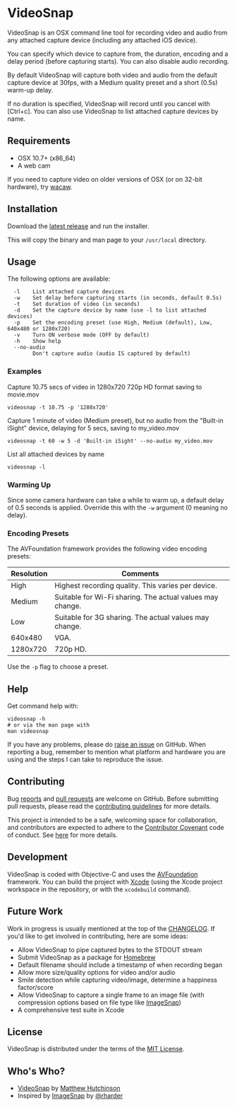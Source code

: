 # VideoSnap

VideoSnap is an OSX command line tool for recording video and audio from any
attached capture device (including any attached iOS device).

You can specify which device to capture from, the duration, encoding and a delay
period (before capturing starts). You can also disable audio recording.

By default VideoSnap will capture both video and audio from the default capture
device at 30fps, with a Medium quality preset and a short (0.5s) warm-up delay.

If no duration is specified, VideoSnap will record until you cancel with
[Ctrl+c]. You can also use VideoSnap to list attached capture devices by name.

## Requirements

 * OSX 10.7+ (x86_64)
 * A web cam

If you need to capture video on older versions of OSX (or on 32-bit hardware),
try [wacaw](http://webcam-tools.sourceforge.net).

## Installation

Download the [latest
release](https://github.com/matthutchinson/videosnap/releases) and run the
installer.

This will copy the binary and man page to your `/usr/local` directory.

## Usage

The following options are available:

```
  -l    List attached capture devices
  -w    Set delay before capturing starts (in seconds, default 0.5s)
  -t    Set duration of video (in seconds)
  -d    Set the capture device by name (use -l to list attached devices)
  -p    Set the encoding preset (use High, Medium (default), Low, 640x480 or 1280x720)
  -v    Turn ON verbose mode (OFF by default)
  -h    Show help
  --no-audio
        Don't capture audio (audio IS captured by default)
```

### Examples

Capture 10.75 secs of video in 1280x720 720p HD format saving to movie.mov

    videosnap -t 10.75 -p '1280x720'

Capture 1 minute of video (Medium preset), but no audio from the "Built-in
iSight" device, delaying for 5 secs, saving to my_video.mov

    videosnap -t 60 -w 5 -d 'Built-in iSight' --no-audio my_video.mov

List all attached devices by name

    videosnap -l

### Warming Up

Since some camera hardware can take a while to warm up, a default delay of 0.5
seconds is applied. Override this with the `-w` argument (0 meaning no delay).

### Encoding Presets

The AVFoundation framework provides the following video encoding presets:

| Resolution    | Comments                                                  |
| ------------- | --------------------------------------------------------- |
| High          | Highest recording quality. This varies per device.        |
| Medium        | Suitable for Wi-Fi sharing. The actual values may change. |
| Low           | Suitable for 3G sharing. The actual values may change.    |
| 640x480       | VGA.                                                      |
| 1280x720      | 720p HD.                                                  |

Use the `-p` flag to choose a preset.

## Help

Get command help with:

    videosnap -h
    # or via the man page with
    man videosnap

If you have any problems, please do [raise an
issue](https://github.com/matthutchinson/videosnap/issues) on GitHub. When
reporting a bug, remember to mention what platform and hardware you are using
and the steps I can take to reproduce the issue.

## Contributing

Bug [reports](https://github.com/matthutchinson/videosnap/issues) and [pull
requests](https://github.com/matthutchinson/videosnap/pulls) are welcome on
GitHub. Before submitting pull requests, please read the [contributing
guidelines](https://github.com/matthutchinson/videosnap/blob/master/CONTRIBUTING.md)
for more details.

This project is intended to be a safe, welcoming space for collaboration, and
contributors are expected to adhere to the [Contributor
Covenant](http://contributor-covenant.org) code of conduct. See
[here](https://github.com/matthutchinson/videosnap/blob/master/CODE_OF_CONDUCT.md)
for more details.

## Development

VideoSnap is coded with Objective-C and uses the
[AVFoundation](https://developer.apple.com/av-foundation/) framework. You can
build the project with [Xcode](http://developer.apple.com/xcode/) (using the
Xcode project workspace in the repository, or with the `xcodebuild` command).

## Future Work

Work in progress is usually mentioned at the top of the
[CHANGELOG](https://github.com/matthutchinson/videosnap/blob/master/CHANGELOG.md).
If you'd like to get involved in contributing, here are some ideas:

* Allow VideoSnap to pipe captured bytes to the STDOUT stream
* Submit VideoSnap as a package for [Homebrew](http://brew.sh)
* Default filename should include a timestamp of when recording began
* Allow more size/quality options for video and/or audio
* Smile detection while capturing video/image, determine a happiness factor/score
* Allow VideoSnap to capture a single frame to an image file (with compression
  options based on file type like [ImageSnap](https://github.com/rharder/imagesnap))
* A comprehensive test suite in Xcode

## License

VideoSnap is distributed under the terms of the [MIT
License](http://opensource.org/licenses/MIT).

## Who's Who?

* [VideoSnap](http://github.com/matthutchinson/videosnap) by [Matthew Hutchinson](http://matthewhutchinson.net)
* Inspired by [ImageSnap](https://github.com/rharder/imagesnap) by [@rharder](https://github.com/rharder)
